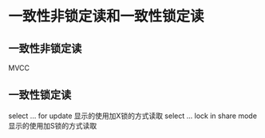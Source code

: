 # 一致性非锁定读和一致性锁定读


## 一致性非锁定读
MVCC

## 一致性锁定读
select ... for update 显示的使用加X锁的方式读取
select ... lock in share mode 显示的使用加S锁的方式读取


